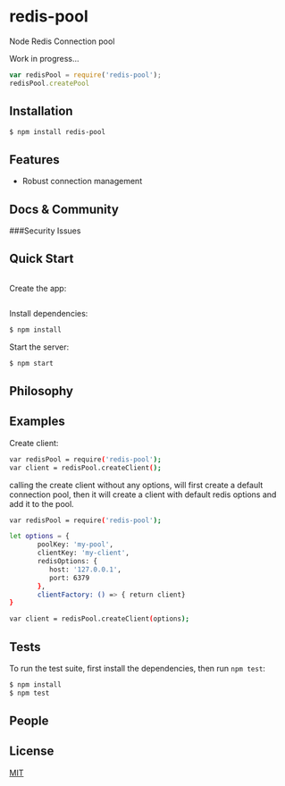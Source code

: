 # redis-pool
Node Redis Connection pool

Work in progress...

```js
var redisPool = require('redis-pool');
redisPool.createPool
```

## Installation

```bash
$ npm install redis-pool
```

## Features

  * Robust connection management

## Docs & Community


###Security Issues


## Quick Start

```bash

```

  Create the app:

```bash

```

  Install dependencies:

```bash
$ npm install
```

  Start the server:

```bash
$ npm start
```

## Philosophy


## Examples

Create client:

```bash
var redisPool = require('redis-pool');
var client = redisPool.createClient();
```
calling the create client without any options, will first create a default connection pool,
then it will create a client with default redis options and add it to the pool.

```bash
var redisPool = require('redis-pool');

let options = {
       poolKey: 'my-pool',
       clientKey: 'my-client',
       redisOptions: {
          host: '127.0.0.1',
          port: 6379
       },
       clientFactory: () => { return client}
}

var client = redisPool.createClient(options);
```

## Tests

  To run the test suite, first install the dependencies, then run `npm test`:

```bash
$ npm install
$ npm test
```

## People


## License

  [MIT](LICENSE)
